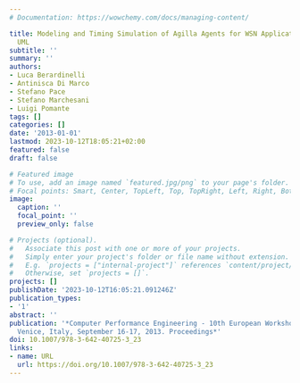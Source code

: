 ```yaml
---
# Documentation: https://wowchemy.com/docs/managing-content/

title: Modeling and Timing Simulation of Agilla Agents for WSN Applications in Executable
  UML
subtitle: ''
summary: ''
authors:
- Luca Berardinelli
- Antinisca Di Marco
- Stefano Pace
- Stefano Marchesani
- Luigi Pomante
tags: []
categories: []
date: '2013-01-01'
lastmod: 2023-10-12T18:05:21+02:00
featured: false
draft: false

# Featured image
# To use, add an image named `featured.jpg/png` to your page's folder.
# Focal points: Smart, Center, TopLeft, Top, TopRight, Left, Right, BottomLeft, Bottom, BottomRight.
image:
  caption: ''
  focal_point: ''
  preview_only: false

# Projects (optional).
#   Associate this post with one or more of your projects.
#   Simply enter your project's folder or file name without extension.
#   E.g. `projects = ["internal-project"]` references `content/project/deep-learning/index.md`.
#   Otherwise, set `projects = []`.
projects: []
publishDate: '2023-10-12T16:05:21.091246Z'
publication_types:
- '1'
abstract: ''
publication: '*Computer Performance Engineering - 10th European Workshop, EPEW 2013,
  Venice, Italy, September 16-17, 2013. Proceedings*'
doi: 10.1007/978-3-642-40725-3_23
links:
- name: URL
  url: https://doi.org/10.1007/978-3-642-40725-3_23
---
```

